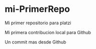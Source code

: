# mi-PrimerRepo

Mi primer repositorio para platzi

Mi primera contribucion local para Github

Un commit mas desde Github
